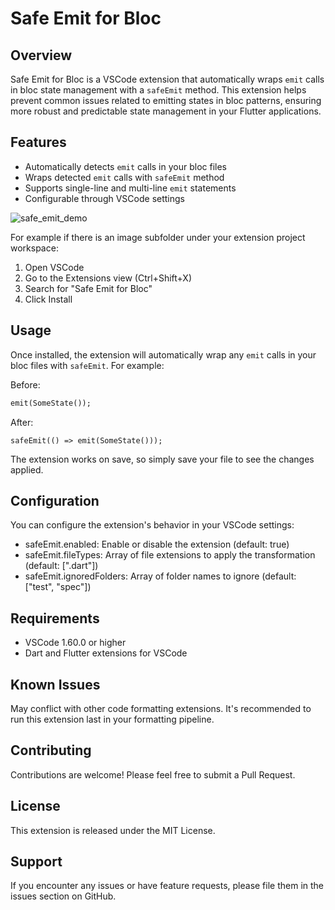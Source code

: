 # Safe Emit for Bloc

## Overview

Safe Emit for Bloc is a VSCode extension that automatically wraps `emit` calls in bloc state management with a `safeEmit` method. This extension helps prevent common issues related to emitting states in bloc patterns, ensuring more robust and predictable state management in your Flutter applications.

## Features

- Automatically detects `emit` calls in your bloc files
- Wraps detected `emit` calls with `safeEmit` method
- Supports single-line and multi-line `emit` statements
- Configurable through VSCode settings

![safe_emit_demo](https://github.com/user-attachments/assets/e7cbcfbf-d22d-4e31-bec1-db7476cfa0b2)




For example if there is an image subfolder under your extension project workspace:

1. Open VSCode
2. Go to the Extensions view (Ctrl+Shift+X)
3. Search for "Safe Emit for Bloc"
4. Click Install

## Usage

Once installed, the extension will automatically wrap any `emit` calls in your bloc files with `safeEmit`. For example:

Before:
```dart
emit(SomeState());
```
After:
```
safeEmit(() => emit(SomeState()));
```
The extension works on save, so simply save your file to see the changes applied.
## Configuration

You can configure the extension's behavior in your VSCode settings:

- safeEmit.enabled: Enable or disable the extension (default: true)
- safeEmit.fileTypes: Array of file extensions to apply the transformation (default: [".dart"])
- safeEmit.ignoredFolders: Array of folder names to ignore (default: ["test", "spec"])

## Requirements

- VSCode 1.60.0 or higher
- Dart and Flutter extensions for VSCode

## Known Issues

May conflict with other code formatting extensions. It's recommended to run this extension last in your formatting pipeline.

## Contributing

Contributions are welcome! Please feel free to submit a Pull Request.

## License

This extension is released under the MIT License.

## Support
If you encounter any issues or have feature requests, please file them in the issues section on GitHub.